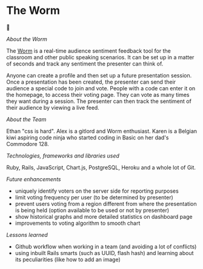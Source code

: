 # The Worm

:bug:

*About the Worm*

The [Worm](http://theworm.herokuapp.com/) is a real-time audience sentiment feedback tool for the classroom and other public speaking scenarios.
It can be set up in a matter of seconds and track any sentiment the presenter can think of.

Anyone can create a profile and then set up a future presentation session. Once a presentation has been created,
the presenter can send their audience a special code to join and vote.
People with a code can enter it on the homepage, to access their voting page. They can vote as many times they want during a session.
The presenter can then track the sentiment of their audience by viewing a live feed.

*About the Team*

Ethan "css is hard".
Alex is a gitlord and Worm enthusiast.
Karen is a Belgian kiwi aspiring code ninja who started coding in Basic on her dad's Commodore 128.

*Technologies, frameworks and libraries used*

Ruby, Rails, JavaScript, Chart.js, PostgreSQL, Heroku and a whole lot of Git.

*Future enhancements*

* uniquely identify voters on the server side for reporting purposes
* limit voting frequency per user (to be determined by presenter)
* prevent users voting from a region different from where the presentation is being held (option available to be used or not by presenter)
* show historical graphs and more detailed statistics on dashboard page
* improvements to voting algorithm to smooth chart

*Lessons learned*

* Github workflow when working in a team (and avoiding a lot of conflicts)
* using inbuilt Rails smarts (such as UUID, flash hash) and learning about its peculiarities (like how to add an image)
